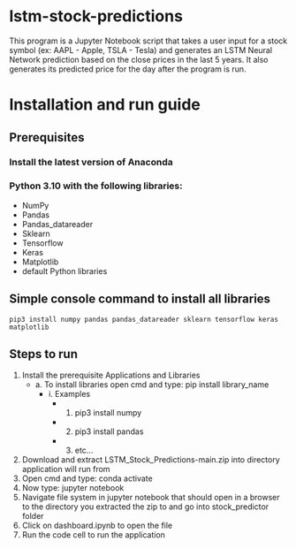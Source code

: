 # lstm-stock-predictions
This program is a Jupyter Notebook script that takes a user input for a stock symbol
(ex: AAPL - Apple, TSLA - Tesla) and generates an LSTM Neural Network prediction based on
the close prices in the last 5 years. It also generates its predicted price for the day after
the program is run.

# Installation and run guide
## Prerequisites
### Install the latest version of Anaconda
### Python 3.10 with the following libraries: 
- NumPy
- Pandas
- Pandas_datareader 
- Sklearn
- Tensorflow 
- Keras
- Matplotlib
- default Python libraries

## Simple console command to install all libraries
	pip3 install numpy pandas pandas_datareader sklearn tensorflow keras matplotlib
## Steps to run
1. Install the prerequisite Applications and Libraries
	- a. To install libraries open cmd and type: pip install library_name
		- i. Examples
			- 1. pip3 install numpy
			- 2. pip3 install pandas
			- 3. etc...
2. Download and extract LSTM_Stock_Predictions-main.zip into directory application will run from
3. Open cmd and type: conda activate
4. Now type: jupyter notebook
5. Navigate file system in jupyter notebook that should open in a browser 
    to the directory you extracted the zip to and go into stock_predictor folder
6. Click on dashboard.ipynb to open the file
7. Run the code cell to run the application
